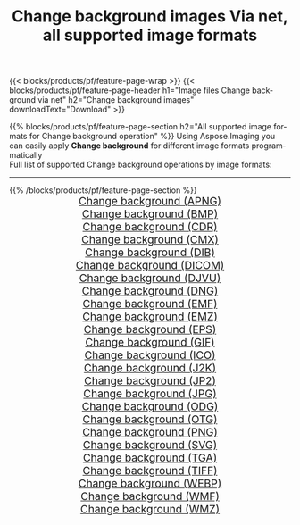 ﻿---
title: Change background images Via net, all supported image formats 
weight: 3920
url: /net/change-background 
lang: en
langdirlevel: 2
locales: zh-hans,ja,it,ru,de,es,fr,nl,id,lt,pl,pt,vi,tr,ko,zh-hant,ar,hi,th,sv,cs,uk,he
description: Using Aspose.Imaging you can easily Change background images Via net
---

{{< blocks/products/pf/feature-page-wrap >}}
{{< blocks/products/pf/feature-page-header h1="Image files Change background via net" h2="Change background images" downloadText="Download" >}}


{{% blocks/products/pf/feature-page-section  h2="All supported image formats for Change background operation" %}}
Using Aspose.Imaging you can easily apply **Change background** for different image formats programmatically
<br/>
Full list of supported Change background operations by image formats:
<hr/>
{{% /blocks/products/pf/feature-page-section %}}
<div class="container-fluid productfamilypage bg-gray">
    <div class="convertypes bg-gray agp-content section">
        <div class="container">
		<div class="row other-converters" style="gap: 10px;font-size: 19px;text-align:center;">
		    <div class='col-md-2 other-converter remove-lp remove-rp'><a href="/imaging/net/change-background/apng" style="padding:15px;">Change background (APNG)</a></div><div class='col-md-2 other-converter remove-lp remove-rp'><a href="/imaging/net/change-background/bmp" style="padding:15px;">Change background (BMP)</a></div><div class='col-md-2 other-converter remove-lp remove-rp'><a href="/imaging/net/change-background/cdr" style="padding:15px;">Change background (CDR)</a></div><div class='col-md-2 other-converter remove-lp remove-rp'><a href="/imaging/net/change-background/cmx" style="padding:15px;">Change background (CMX)</a></div><div class='col-md-2 other-converter remove-lp remove-rp'><a href="/imaging/net/change-background/dib" style="padding:15px;">Change background (DIB)</a></div><div class='col-md-2 other-converter remove-lp remove-rp'><a href="/imaging/net/change-background/dicom" style="padding:15px;">Change background (DICOM)</a></div><div class='col-md-2 other-converter remove-lp remove-rp'><a href="/imaging/net/change-background/djvu" style="padding:15px;">Change background (DJVU)</a></div><div class='col-md-2 other-converter remove-lp remove-rp'><a href="/imaging/net/change-background/dng" style="padding:15px;">Change background (DNG)</a></div><div class='col-md-2 other-converter remove-lp remove-rp'><a href="/imaging/net/change-background/emf" style="padding:15px;">Change background (EMF)</a></div><div class='col-md-2 other-converter remove-lp remove-rp'><a href="/imaging/net/change-background/emz" style="padding:15px;">Change background (EMZ)</a></div><div class='col-md-2 other-converter remove-lp remove-rp'><a href="/imaging/net/change-background/eps" style="padding:15px;">Change background (EPS)</a></div><div class='col-md-2 other-converter remove-lp remove-rp'><a href="/imaging/net/change-background/gif" style="padding:15px;">Change background (GIF)</a></div><div class='col-md-2 other-converter remove-lp remove-rp'><a href="/imaging/net/change-background/ico" style="padding:15px;">Change background (ICO)</a></div><div class='col-md-2 other-converter remove-lp remove-rp'><a href="/imaging/net/change-background/j2k" style="padding:15px;">Change background (J2K)</a></div><div class='col-md-2 other-converter remove-lp remove-rp'><a href="/imaging/net/change-background/jp2" style="padding:15px;">Change background (JP2)</a></div><div class='col-md-2 other-converter remove-lp remove-rp'><a href="/imaging/net/change-background/jpg" style="padding:15px;">Change background (JPG)</a></div><div class='col-md-2 other-converter remove-lp remove-rp'><a href="/imaging/net/change-background/odg" style="padding:15px;">Change background (ODG)</a></div><div class='col-md-2 other-converter remove-lp remove-rp'><a href="/imaging/net/change-background/otg" style="padding:15px;">Change background (OTG)</a></div><div class='col-md-2 other-converter remove-lp remove-rp'><a href="/imaging/net/change-background/png" style="padding:15px;">Change background (PNG)</a></div><div class='col-md-2 other-converter remove-lp remove-rp'><a href="/imaging/net/change-background/svg" style="padding:15px;">Change background (SVG)</a></div><div class='col-md-2 other-converter remove-lp remove-rp'><a href="/imaging/net/change-background/tga" style="padding:15px;">Change background (TGA)</a></div><div class='col-md-2 other-converter remove-lp remove-rp'><a href="/imaging/net/change-background/tiff" style="padding:15px;">Change background (TIFF)</a></div><div class='col-md-2 other-converter remove-lp remove-rp'><a href="/imaging/net/change-background/webp" style="padding:15px;">Change background (WEBP)</a></div><div class='col-md-2 other-converter remove-lp remove-rp'><a href="/imaging/net/change-background/wmf" style="padding:15px;">Change background (WMF)</a></div><div class='col-md-2 other-converter remove-lp remove-rp'><a href="/imaging/net/change-background/wmz" style="padding:15px;">Change background (WMZ)</a></div>
                </div>
        </div>
    </div>
</div>
<br/>
